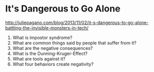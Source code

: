 # It's Dangerous to Go Alone

<http://juliepagano.com/blog/2013/11/02/it-s-dangerous-to-go-alone-battling-the-invisible-monsters-in-tech/>

1. What is impostor syndrome?
2. What are common things said by people that suffer from it?
3. What are the negative consequences?
4. What is the Dunning-Kruger-Effect?
5. What are tools against it?
6. What four behaviors create negativity?
